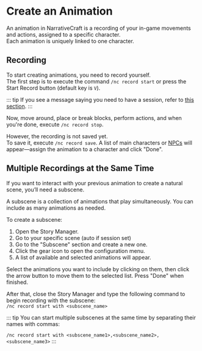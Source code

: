 # Create an Animation

An animation in NarrativeCraft is a recording of your in-game movements and actions, assigned to a specific character.  
Each animation is uniquely linked to one character.

## Recording

To start creating animations, you need to record yourself.  
The first step is to execute the command `/nc record start` or press the Start Record button (default key is `V`).

::: tip
If you see a message saying you need to have a session, refer to [this section](/getting-started/managing-the-story#session).
:::

Now, move around, place or break blocks, perform actions, and when you're done, execute `/nc record stop`.

However, the recording is not saved yet.  
To save it, execute `/nc record save`. A list of main characters or [NPCs]() will appear—assign the animation to a character and click "Done".

## Multiple Recordings at the Same Time

If you want to interact with your previous animation to create a natural scene, you’ll need a subscene.

A subscene is a collection of animations that play simultaneously. You can include as many animations as needed.

To create a subscene:
1. Open the Story Manager.
2. Go to your specific scene (auto if session set)
3. Go to the "Subscene" section and create a new one.
4. Click the gear icon to open the configuration menu.
5. A list of available and selected animations will appear.

Select the animations you want to include by clicking on them, then click the arrow button to move them to the selected list. Press "Done" when finished.

After that, close the Story Manager and type the following command to begin recording with the subscene:  
`/nc record start with <subscene_name>`

::: tip
You can start multiple subscenes at the same time by separating their names with commas:

`/nc record start with <subscene_name1>,<subscene_name2>,<subscene_name3>`
:::
